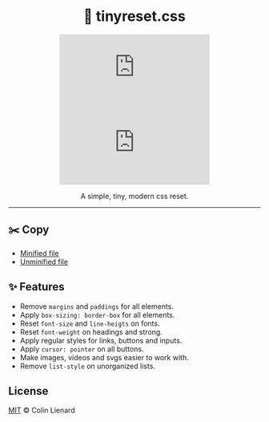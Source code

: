 <div align="center">

# 🌊 tinyreset.css

![Minified size](https://img.shields.io/github/size/ColinLienard/tinyreset.css/tinyreset.min.css?label=minified%20size) [![MIT License](https://img.shields.io/github/license/ColinLienard/tinyreset.css?color=brightgreen)](LICENSE)

A simple, tiny, modern css reset.

</div>

---

## ✂️ Copy

* [Minified file](tinyreset.min.css)
* [Unminified file](tinyreset.css)

## ✨ Features

* Remove `margins` and `paddings` for all elements.
* Apply `box-sizing: border-box` for all elements.
* Reset `font-size` and `line-heigts` on fonts.
* Reset `font-weight` on headings and strong.
* Apply regular styles for links, buttons and inputs.
* Apply `cursor: pointer` on all buttons.
* Make images, videos and svgs easier to work with.
* Remove `list-style` on unorganized lists.

## License

[MIT](LICENSE) © Colin Lienard